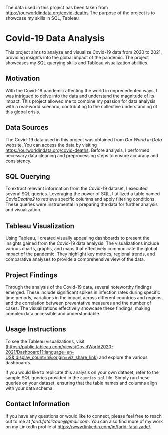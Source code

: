The data used in this project has been taken from https://ourworldindata.org/covid-deaths
The purpose of the project is to showcase my skills in SQL, Tableau

# Covid-19 Data Analysis

This project aims to analyze and visualize Covid-19 data from 2020 to 2021, providing insights into the global impact of the pandemic. The project showcases my SQL querying skills and Tableau visualization abilities.

## Motivation

With the Covid-19 pandemic affecting the world in unprecedented ways, I was intrigued to delve into the data and understand the magnitude of its impact. This project allowed me to combine my passion for data analysis with a real-world scenario, contributing to the collective understanding of this global crisis.

## Data Sources

The Covid-19 data used in this project was obtained from _Our World in Data_ website. You can access the data by visiting https://ourworldindata.org/covid-deaths. Before analysis, I performed necessary data cleaning and preprocessing steps to ensure accuracy and consistency.

## SQL Querying

To extract relevant information from the Covid-19 dataset, I executed several SQL queries. Leveraging the power of SQL, I utilized a table named _CovidDeaths2_ to retrieve specific columns and apply filtering conditions. These queries were instrumental in preparing the data for further analysis and visualization.

## Tableau Visualization

Using Tableau, I created visually appealing dashboards to present the insights gained from the Covid-19 data analysis. The visualizations include various charts, graphs, and maps that effectively communicate the global impact of the pandemic. They highlight key metrics, regional trends, and comparative analyses to provide a comprehensive view of the data.

## Project Findings

Through the analysis of the Covid-19 data, several noteworthy findings emerged. These include significant spikes in infection rates during specific time periods, variations in the impact across different countries and regions, and the correlation between preventative measures and the number of cases. The visualizations effectively showcase these findings, making complex data accessible and understandable.

## Usage Instructions

To see the Tableau visualizations, visit (https://public.tableau.com/views/CovidWorld2020-2021/Dashboard1?:language=en-US&:display_count=n&:origin=viz_share_link) and explore the various dashboards.

If you would like to replicate this analysis on your own dataset, refer to the sample SQL queries provided in the `queries.sql` file. Simply run these queries on your dataset, ensuring that the table names and columns align with your data schema.

## Contact Information

If you have any questions or would like to connect, please feel free to reach out to me at _farid.fatalizade@gmail.com_. You can also find more of my work on my LinkedIn profile at https://www.linkedin.com/in/farid-fatalizade/.

